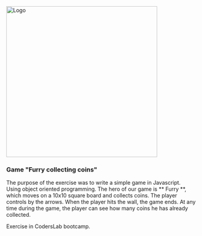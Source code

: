 <img alt="Logo" src="http://coderslab.pl/svg/logo-coderslab.svg" width="400">



### Game "Furry collecting coins"


The purpose of the exercise was to write a simple game in Javascript.
Using object oriented programming.
The hero of our game is ** Furry **, which moves on a 10x10 square board and collects coins. The player controls by the arrows. When the player hits the wall, the game ends.
At any time during the game, the player can see how many coins he has already collected.

Exercise in CodersLab bootcamp.

